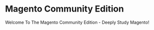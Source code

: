 Magento Community Edition
========================

Welcome To The Magento Community Edition - Deeply Study Magento!